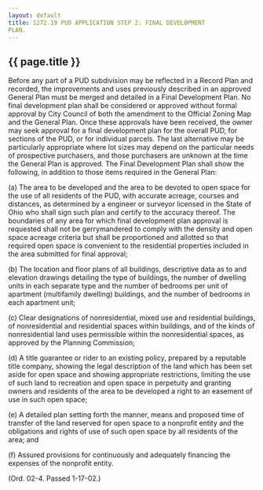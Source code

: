 ```yaml
---
layout: default 
title: 1272.19 PUD APPLICATION STEP 2: FINAL DEVELOPMENT
PLAN.
---
```


{{ page.title }}
----------------

Before any part of a PUD subdivision may be reflected in a Record Plan
and recorded, the improvements and uses previously described in an
approved General Plan must be merged and detailed in a Final Development
Plan. No final development plan shall be considered or approved without
formal approval by City Council of both the amendment to the Official
Zoning Map and the General Plan. Once these approvals have been
received, the owner may seek approval for a final development plan for
the overall PUD, for sections of the PUD, or for individual parcels. The
last alternative may be particularly appropriate where lot sizes may
depend on the particular needs of prospective purchasers, and those
purchasers are unknown at the time the General Plan is approved. The
Final Development Plan shall show the following, in addition to those
items required in the General Plan:

​(a) The area to be developed and the area to be devoted to open space
for the use of all residents of the PUD, with accurate acreage, courses
and distances, as determined by a engineer or surveyor licensed in the
State of Ohio who shall sign such plan and certify to the accuracy
thereof. The boundaries of any area for which final development plan
approval is requested shall not be gerrymandered to comply with the
density and open space acreage criteria but shall be proportioned and
allotted so that required open space is convenient to the residential
properties included in the area submitted for final approval;

​(b) The location and floor plans of all buildings, descriptive data as
to and elevation drawings detailing the type of buildings, the number of
dwelling units in each separate type and the number of bedrooms per unit
of apartment (multifamily dwelling) buildings, and the number of
bedrooms in each apartment unit;

​(c) Clear designations of nonresidential, mixed use and residential
buildings, of nonresidential and residential spaces within buildings,
and of the kinds of nonresidential land uses permissible within the
nonresidential spaces, as approved by the Planning Commission;

​(d) A title guarantee or rider to an existing policy, prepared by a
reputable title company, showing the legal description of the land which
has been set aside for open space and showing appropriate restrictions,
limiting the use of such land to recreation and open space in perpetuity
and granting owners and residents of the area to be developed a right to
an easement of use in such open space;

​(e) A detailed plan setting forth the manner, means and proposed time
of transfer of the land reserved for open space to a nonprofit entity
and the obligations and rights of use of such open space by all
residents of the area; and

​(f) Assured provisions for continuously and adequately financing the
expenses of the nonprofit entity.

(Ord. 02-4. Passed 1-17-02.)
